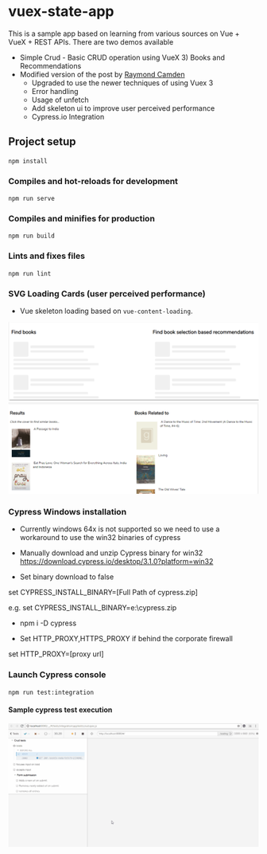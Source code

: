 # vuex-state-app

This is a sample app based on learning from various sources on Vue + VueX + REST APIs.
There are two demos available

- Simple Crud - Basic CRUD operation using VueX 3) Books and Recommendations
- Modified version of the post by [Raymond Camden](https://www.raymondcamden.com/2018/01/05/another-example-of-vuejs-and-vuex-an-api-wrapper)
  - Upgraded to use the newer techniques of using Vuex 3
  - Error handling
  - Usage of unfetch
  - Add skeleton ui to improve user perceived performance
  - Cypress.io Integration

## Project setup

```
npm install
```

### Compiles and hot-reloads for development

```
npm run serve
```

### Compiles and minifies for production

```
npm run build
```

### Lints and fixes files

```
npm run lint
```

### SVG Loading Cards (user perceived performance)

- Vue skeleton loading based on `vue-content-loading`.

![loading](public/loading.PNG)
![loaded](public/loaded.PNG)

### Cypress Windows installation

- Currently windows 64x is not supported so we need to use a workaround to use the win32 binaries of cypress

- Manually download and unzip Cypress binary for win32 https://download.cypress.io/desktop/3.1.0?platform=win32

- Set binary download to false

set CYPRESS_INSTALL_BINARY=[Full Path of cypress.zip]

e.g. set CYPRESS_INSTALL_BINARY=e:\cypress.zip

- npm i -D cypress

- Set HTTP_PROXY,HTTPS_PROXY if behind the corporate firewall

set HTTP_PROXY=[proxy url]

### Launch Cypress console

```
npm run test:integration
```

#### Sample cypress test execution

![cypress_run](./public/Cypress_crud.gif)
